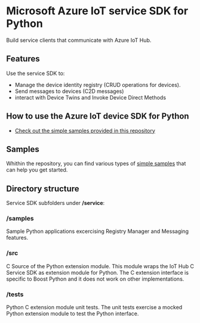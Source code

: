 # Microsoft Azure IoT service SDK for Python

Build service clients that communicate with Azure IoT Hub.

## Features

Use the service SDK to:
* Manage the device identity registry (CRUD operations for devices).
* Send messages to devices (C2D messages)
* interact with Device Twins and Invoke Device Direct Methods

## How to use the Azure IoT device SDK for Python

* [Check out the simple samples provided in this repository][samples]

## Samples
Whithin the repository, you can find various types of [simple samples][samples] that can help you get started.

## Directory structure

Service SDK subfolders under **/service**:

### /samples

Sample Python applications excercising Registry Manager and Messaging features.

### /src

C Source of the Python extension module. This module wraps the IoT Hub C Service SDK as extension module for Python. The C extension interface is specific to Boost Python and it does not work on other implementations.

### /tests

Python C extension module unit tests. The unit tests exercise a mocked Python extension module to test the Python interface. 

[samples]: samples/
